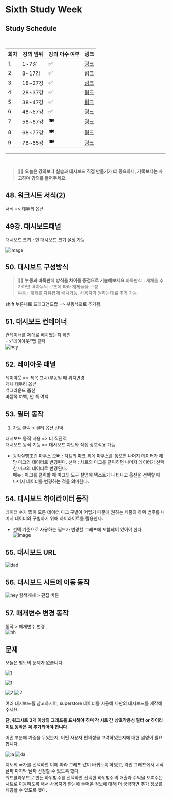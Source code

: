 # Sixth Study Week


## Study Schedule
<br>

| 회차 | 강의 범위   | 강의 이수 여부 | 링크                                                                                                     |
|------|-------------|----------------|--------------------------------------------------------------------------------------------------------|
| 1    | 1~7강       | ✅              | [링크](https://www.youtube.com/watch?v=AXkaUrJs-Ko&list=PL87tgIIryGsa5vdz6MsaOEF8PK-YqK3fz&index=84)    |
| 2    | 8~17강      | ✅              | [링크](https://www.youtube.com/watch?v=AXkaUrJs-Ko&list=PL87tgIIryGsa5vdz6MsaOEF8PK-YqK3fz&index=75)    |
| 3    | 18~27강     | ✅              | [링크](https://www.youtube.com/watch?v=AXkaUrJs-Ko&list=PL87tgIIryGsa5vdz6MsaOEF8PK-YqK3fz&index=65)    |
| 4    | 28~37강     | ✅              | [링크](https://www.youtube.com/watch?v=e6J0Ljd6h44&list=PL87tgIIryGsa5vdz6MsaOEF8PK-YqK3fz&index=55)    |
| 5    | 38~47강     | ✅              | [링크](https://www.youtube.com/watch?v=AXkaUrJs-Ko&list=PL87tgIIryGsa5vdz6MsaOEF8PK-YqK3fz&index=45)    |
| 6    | 48~57강     | ✅              | [링크](https://www.youtube.com/watch?v=AXkaUrJs-Ko&list=PL87tgIIryGsa5vdz6MsaOEF8PK-YqK3fz&index=35)    |
| 7    | 58~67강     | 🍽️             | [링크](https://www.youtube.com/watch?v=AXkaUrJs-Ko&list=PL87tgIIryGsa5vdz6MsaOEF8PK-YqK3fz&index=25)    |
| 8    | 68~77강     | 🍽️             | [링크](https://www.youtube.com/watch?v=AXkaUrJs-Ko&list=PL87tgIIryGsa5vdz6MsaOEF8PK-YqK3fz&index=15)    |
| 9    | 78~85강     | 🍽️             | [링크](https://www.youtube.com/watch?v=AXkaUrJs-Ko&list=PL87tgIIryGsa5vdz6MsaOEF8PK-YqK3fz&index=5)     |
---

<br/>
<!-- 여기까진 그대로 둬 주세요-->

> **🧞‍♀️ 오늘은 강의보다 실습과 대시보드 직접 만들기가 더 중요하니, 기록보다는 사고하며 강의를 들어주세요.**

## 48. 워크시트 서식(2)

<!-- 워크시트에 관해 본 강의에서 알게 된 점을 적어주세요 -->
서식 => 테두리 옵션    



## 49강. 대시보드패널

<!-- 대시보드패널 강의에서 알게 된 점을 적어주세요. -->
대시보드 크기 : 현 대시보드 크기 설정 가능   

![image](../tableau/image/image%20copy%2014.png)


## 50. 대시보드 구성방식

<!-- 알게 된 점을 적고, 아래 질문에 답해보세요 :) -->

> **🧞‍♀️ 부동과 바둑판식 방식을 차이를 중점으로 기술해보세요**
바둑판식 : 개체를 추가하면 격자무늬 구조에 따라 개체들을 구성   
부동 : 개체를 자유롭게 배치가능, 사용자가 원하는대로 추가 가능   

shift 누른채로 드래그앤드랍 => 부동식으로 추가됨.    


## 51. 대시보드 컨테이너
컨테이너를 제대로 배치했는지 확인    
=>"레이아웃"탭 클릭   
![hey](../tableau/image/image%20copy%2015.png)

## 52. 레이아웃 패널
레이아웃 => 제목 표시/부동일 때 위치변경    
개체 테두리 옵션    
백그라운드 옵션    
바깥쪽 여백, 안 쪽 여백       

## 53. 필터 동작

<!-- 필터 동작에 대해 알게 된 점을 적어주세요 -->
1. 차트 클릭 > 필터 옵션 선택   

대시보드 동작 사용 => 더 직관적   
대시보드 동작 기능 => 대시보드 차트와 직접 상호작용 가능.   

- 동작실행조건
마우스 오버 : 차트의 마크 위에 마우스를 놓으면 나머지 데이터가 해당 마크의 데이터로 변경된다.
선택 : 차트의 마크를 클릭하면 나머지 데이터가 선택한 마크의 데이터로 변경된다.   
메뉴 : 마크를 클릭할 때 마크의 도구 설명에 텍스트가 나타나고 옵션을 선택할 때 나머지 데이터를 변경하는 것을 의미한다.    


## 54. 대시보드 하이라이터 동작

<!-- 하이라이터에 대해 알게 된 점을 적어주세요 -->
데이터 수가 많아 모든 데이터 마크 구별이 어렵기 때문에 원하는 제품의 하위 범주를 나머지 데이터와 구별하기 위해 하이라이트를 활용한다.    
- 선택 기준으로 사용하는 필드가 변경할 그래프에 포함되어 있어야 한다.     
![image](../tableau/image/image%20copy%2016.png)


## 55. 대시보드 URL

<!-- URL에 대해 알게 된 점을 적어주세요 -->
![dad](../tableau/image/image%20copy%2017.png)

## 56. 대시보드 시트에 이동 동작

<!-- 대시보드 시트에 이동에 대해 알게 된 점을 적어주세요!-->
![hey](../tableau/image/image%20copy%2018.png)
탐색개체 > 편집 버튼 


## 57. 매개변수 변경 동작

<!-- 매개변수 변경 동작에 대해 알게 된 점을 적어주세요!-->
동작 > 매개변수 변경    
 ![hh](../tableau/image/image%20copy%2019.png)

## 문제

오늘은 별도의 문제가 없습니다. 

![1](../study/img/3rd%20study/1688556627184.png)

![1](../study/img/3rd%20study/Global%20SuperStore%20Dashboard.png)

![2](../study/img/3rd%20study/images.jpeg)
![2](../study/img/3rd%20study/maxresdefault.jpg)

여러 대시보드를 참고하시어, superstore 데이터를 사용해 나만의 대시보드를 제작해주세요.

**단, 워크시트 3개 이상의 그래프를 표시해야 하며 각 시트 간 상호작용성 필터 or 하이라이트 동작은 꼭 추가되어야 합니다**

어떤 부분에 가중을 두었는지, 어떤 사용자 편의성을 고려하였는지에 대한 설명이 필요합니다.


![ia](../tableau/image/image-1.png)
![da](../tableau/image/image-2.png)


지도의 국가를 선택하면 이에 따라 그래프 값이 바뀌도록 하였고, 라인 그래프에서 시작날짜 마지막 날짜 선정할 수 있도록 했다.    
워드클라우드로 만든 하위범주를 선택하면 선택한 하위범주의 매출과 수익을 보여주는 시트로 이동하도록 해서 사용자가 한눈에 들어온 정보에 대해 더 궁금하면 추가 정보를 제공할 수 있도록 했다.    